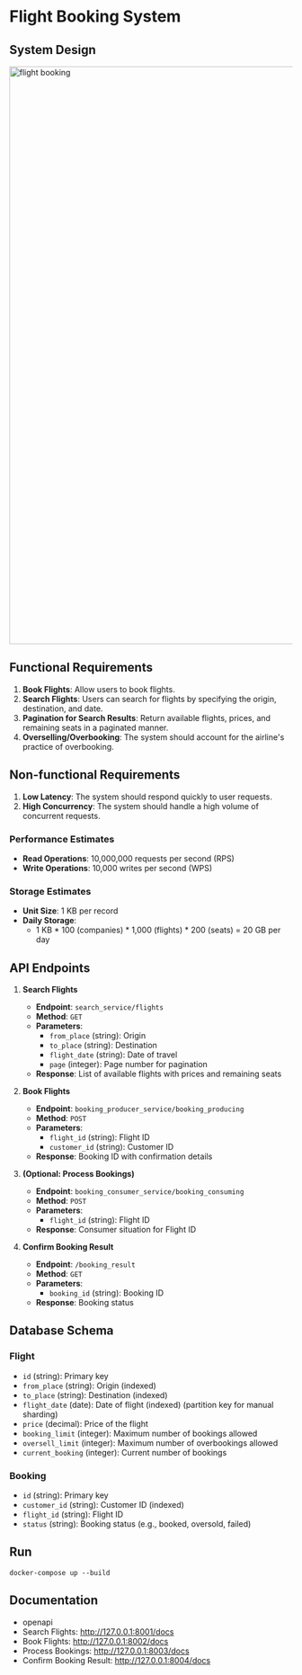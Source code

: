 # Flight Booking System

## System Design

<img width="1028" alt="flight booking" src="https://github.com/thomas-chiang/flight_booking_system/assets/84237929/1aac1094-552c-42c0-828e-e207d48ebd69">


## Functional Requirements

1. **Book Flights**: Allow users to book flights.
2. **Search Flights**: Users can search for flights by specifying the origin, destination, and date.
3. **Pagination for Search Results**: Return available flights, prices, and remaining seats in a paginated manner.
4. **Overselling/Overbooking**: The system should account for the airline's practice of overbooking.

## Non-functional Requirements

1. **Low Latency**: The system should respond quickly to user requests.
2. **High Concurrency**: The system should handle a high volume of concurrent requests.

### Performance Estimates

- **Read Operations**: 10,000,000 requests per second (RPS)
- **Write Operations**: 10,000 writes per second (WPS)

### Storage Estimates

- **Unit Size**: 1 KB per record
- **Daily Storage**: 
  - 1 KB * 100 (companies) * 1,000 (flights) * 200 (seats) = 20 GB per day

## API Endpoints

1. **Search Flights**
   - **Endpoint**: `search_service/flights`
   - **Method**: `GET`
   - **Parameters**:
     - `from_place` (string): Origin
     - `to_place` (string): Destination
     - `flight_date` (string): Date of travel
     - `page` (integer): Page number for pagination
   - **Response**: List of available flights with prices and remaining seats

2. **Book Flights**
   - **Endpoint**: `booking_producer_service/booking_producing`
   - **Method**: `POST`
   - **Parameters**:
     - `flight_id` (string): Flight ID
     - `customer_id` (string): Customer ID
   - **Response**: Booking ID with confirmation details 

3. **(Optional: Process Bookings)**
   - **Endpoint**: `booking_consumer_service/booking_consuming`
   - **Method**: `POST`
   - **Parameters**:
     - `flight_id` (string): Flight ID
   - **Response**: Consumer situation for Flight ID

4. **Confirm Booking Result**
   - **Endpoint**: `/booking_result`
   - **Method**: `GET`
   - **Parameters**:
     - `booking_id` (string): Booking ID
   - **Response**: Booking status

## Database Schema

### Flight

- `id` (string): Primary key
- `from_place` (string): Origin (indexed)
- `to_place` (string): Destination (indexed)
- `flight_date` (date): Date of flight (indexed) (partition key for manual sharding)
- `price` (decimal): Price of the flight
- `booking_limit` (integer): Maximum number of bookings allowed
- `oversell_limit` (integer): Maximum number of overbookings allowed
- `current_booking` (integer): Current number of bookings

### Booking

- `id` (string): Primary key
- `customer_id` (string): Customer ID (indexed)
- `flight_id` (string): Flight ID
- `status` (string): Booking status (e.g., booked, oversold, failed)


## Run

```
docker-compose up --build
```

## Documentation
- openapi
- Search Flights: http://127.0.0.1:8001/docs
- Book Flights: http://127.0.0.1:8002/docs
- Process Bookings: http://127.0.0.1:8003/docs
- Confirm Booking Result: http://127.0.0.1:8004/docs
